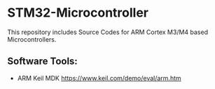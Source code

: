 # STM32-Microcontroller

This repository includes Source Codes for ARM Cortex M3/M4 based Microcontrollers.

## Software Tools:

- ARM Keil MDK https://www.keil.com/demo/eval/arm.htm
